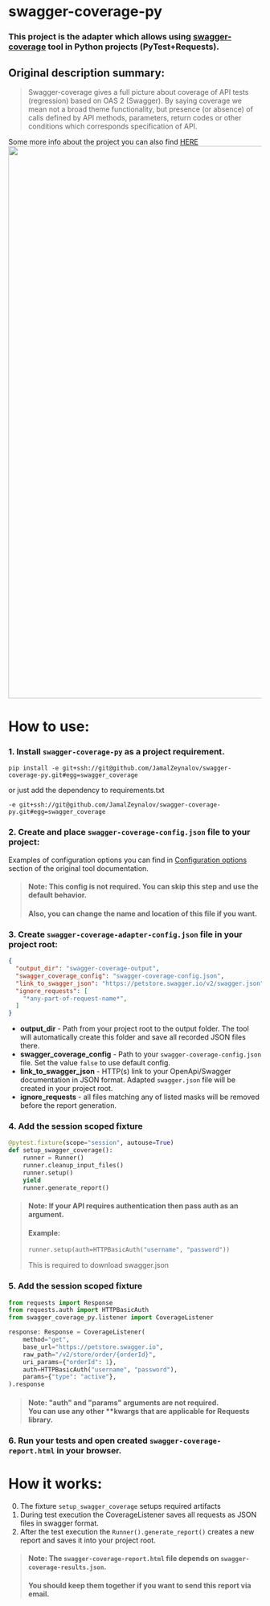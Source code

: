 # swagger-coverage-py

### This project is the adapter which allows using [swagger-coverage](https://github.com/viclovsky/swagger-coverage) tool in Python projects (PyTest+Requests).

## Original description summary:

> Swagger-coverage gives a full picture about coverage of API tests (regression) based on OAS 2 (Swagger). By saying coverage we mean not a broad theme functionality, but presence (or absence) of calls defined by API methods, parameters, return codes or other conditions which corresponds specification of API.

Some more info about the project you can also
find [HERE](https://viclovsky.github.io/%D0%B0%D0%B2%D1%82%D0%BE%D1%82%D0%B5%D1%81%D1%82%D1%8B%20%D0%BD%D0%B0%20api/2020/01/16/swagger-coverage)
<br>
<img src="https://raw.githubusercontent.com/JamalZeynalov/swagger-coverage-py/master/images/swagger-coverage-report.png" width=1100>

# How to use:

### 1. Install `swagger-coverage-py` as a project requirement.
```shell
pip install -e git+ssh://git@github.com/JamalZeynalov/swagger-coverage-py.git#egg=swagger_coverage
```
or just add the dependency to requirements.txt
```text
-e git+ssh://git@github.com/JamalZeynalov/swagger-coverage-py.git#egg=swagger_coverage
```

### 2. Create and place `swagger-coverage-config.json` file to your project:

Examples of configuration options you can find
in [Configuration options](https://github.com/viclovsky/swagger-coverage#configuration-options) section of the original
tool documentation.
> #### Note: This config is not required. You can skip this step and use the default behavior.
> #### Also, you can change the name and location of this file if you want.

### 3. Create `swagger-coverage-adapter-config.json` file in your project root:

```.json
{
  "output_dir": "swagger-coverage-output",
  "swagger_coverage_config": "swagger-coverage-config.json",
  "link_to_swagger_json": "https://petstore.swagger.io/v2/swagger.json",
  "ignore_requests": [
    "*any-part-of-request-name*",
  ]
}
```

* **output_dir** - Path from your project root to the output folder. The tool will automatically create this folder and save all recorded JSON files there.
* **swagger_coverage_config** - Path to your `swagger-coverage-config.json` file. Set the value `false` to use default config.
* **link_to_swagger_json** - HTTP(s) link to your OpenApi/Swagger documentation in JSON format. Adapted `swagger.json`
  file will be created in your project root.
* **ignore_requests** - all files matching any of listed masks will be removed before the report generation.

### 4. Add the session scoped fixture

```python
@pytest.fixture(scope="session", autouse=True)
def setup_swagger_coverage():
    runner = Runner()
    runner.cleanup_input_files()
    runner.setup()
    yield
    runner.generate_report()
```

> #### Note: If your API requires authentication then pass auth as an argument.
> #### Example:
> ```python 
> runner.setup(auth=HTTPBasicAuth("username", "password"))
> ```
> This is required to download swagger.json

### 5. Add the session scoped fixture

```python
from requests import Response
from requests.auth import HTTPBasicAuth
from swagger_coverage_py.listener import CoverageListener

response: Response = CoverageListener(
    method="get",
    base_url="https://petstore.swagger.io",
    raw_path="/v2/store/order/{orderId}",
    uri_params={"orderId": 1},
    auth=HTTPBasicAuth("username", "password"),
    params={"type": "active"},
).response
```
> #### Note: "auth" and "params" arguments are not required. <br>You can use any other **kwargs that are applicable for Requests library.

### 6. Run your tests and open created `swagger-coverage-report.html` in your browser.


# How it works:
0. The fixture `setup_swagger_coverage` setups required artifacts
1. During test execution the CoverageListener saves all requests as JSON files in swagger format.
2. After the test execution the `Runner().generate_report()` creates a new report and saves it into your project root.

> #### Note: The `swagger-coverage-report.html` file depends on `swagger-coverage-results.json`.
> #### You should keep them together if you want to send this report via email.

